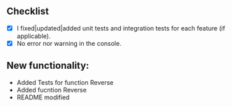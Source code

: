 ## Checklist
- [x] I fixed|updated|added unit tests and integration tests for each feature (if applicable).
- [x] No error nor warning in the console.
## New functionality:
* Added Tests for function Reverse
* Added fucntion Reverse
* README modified 

